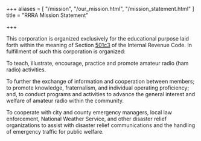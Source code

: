 +++
aliases = [
	"/mission",
	"/our_mission.html",
	"/mission_statement.html"
]
title = "RRRA Mission Statement"

+++

This corporation is organized exclusively for the educational purpose laid
forth within the meaning of Section
[501c3](https://en.wikipedia.org/wiki/501%28c%29#501.28c.29.283.29)
 of the Internal Revenue Code. In
fulfillment of such this corporation is organized:

To teach, illustrate, encourage, practice and promote amateur radio (ham
radio) activities.

To further the exchange of information and cooperation between
members; to promote knowledge, fraternalism, and individual operating
proficiency; and, to conduct programs and activities to advance the
general interest and welfare of amateur radio within the community.

To cooperate with city and county emergency managers, local law
enforcement, National Weather Service, and other disaster relief
organizations to assist with disaster relief communications and the
handling of emergency traffic for public welfare.
